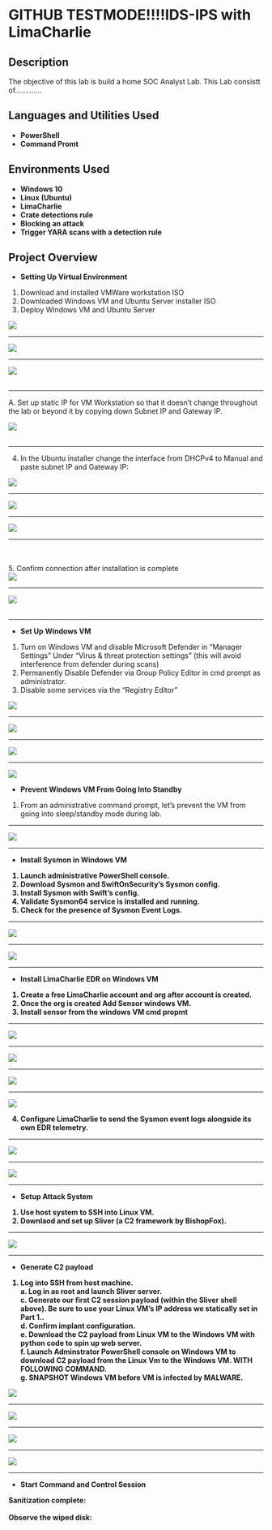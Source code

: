 <h1>GITHUB TESTMODE!!!!IDS-IPS with LimaCharlie</h1>

<h2>Description</h2>
The objective of this lab is build a home SOC Analyst Lab. This Lab consistt of.............
<br />


<h2>Languages and Utilities Used</h2>

- <b>PowerShell</b> 
- <b>Command Promt</b> 

<h2>Environments Used </h2>

- <b>Windows 10</b>
- <b>Linux (Ubuntu)</b>
- <b>LimaCharlie</b>
- <b>Crate detections rule</b>
- <b>Blocking an attack</b>
- <b>Trigger YARA scans with a detection rule</b>


<h2>Project Overview </h2>

- <b>Setting Up Virtual Environment</b>

1. Download and installed VMWare workstation ISO<br/>
2. Downloaded Windows VM and Ubuntu Server installer ISO<br/>
3. Deploy Windows VM and Ubuntu Server<br/>
 
<img src="https://i.imgur.com/RL488LP.png"/>

-----------------------------------------------

<img src="https://i.imgur.com/UU0fo2L.png"/>

-----------------------------------------------

<img src="https://i.imgur.com/fUzrk4j.png"/>

<br />
<br />

-----------------------------------------------

A. Set up static IP for VM Workstation so that it doesn’t change throughout the lab or beyond it by copying down Subnet IP and Gateway IP.<br/>
 
<img src="https://i.imgur.com/MS9u42c.png"/>
<br />
<br />

-----------------------------------------------

4. In the Ubuntu installer change the interface from DHCPv4 to Manual and paste subnet IP and Gateway IP: <br/>
<img src="https://i.imgur.com/3qmrxHh.png"/>

-----------------------------------------------


<img src="https://i.imgur.com/UJI8rMh.png"/>

-----------------------------------------------


<img src="https://i.imgur.com/BZXR2GI.png"/>

-----------------------------------------------

<br />
<br />
5. Confirm connection after installation is complete <br/>
<img src="https://i.imgur.com/hpQPz8b.png"/>

----------------------------------------------

<img src="https://i.imgur.com/xXYvEVR.png"/>
<br />
<br />

----------------------------------------------


- <b>Set Up Windows VM</b>

1. Turn on Windows VM and disable Microsoft Defender in “Manager Settings” Under “Virus & threat protection settings” (this will avoid interference from defender during scans)<br/>
3. Permanently Disable Defender via Group Policy Editor in cmd prompt as administrator.<br>
4. Disable some services via the “Registry Editor”<br/>
<img src="https://i.imgur.com/aAw83rZ.png"/>

----------------------------------------------

<img src="https://i.imgur.com/ryOojEx.png"/>

----------------------------------------------

<img src="https://i.imgur.com/uZNCHxw.png"/>


----------------------------------------------


<img src="https://i.imgur.com/zlO6kBt.png"/>


- <b>Prevent Windows VM From Going Into Standby</b>

1.	From an administrative command prompt, let’s prevent the VM from going into sleep/standby mode during lab.


----------------------------------------------

<img src="https://i.imgur.com/wqkhrIq.png"/>

----------------------------------------------

- <b>Install Sysmon in Windows VM<b/>
1.	Launch administrative PowerShell console.<br/>
2.	Download Sysmon and SwiftOnSecurity’s Sysmon config.<br/>
4.	Install Sysmon with Swift’s config.<br/>
5.	Validate Sysmon64 service is installed and running.<br/>
6.	Check for the presence of Sysmon Event Logs.<br/>


----------------------------------------------

<img src="https://i.imgur.com/2JY0ay3.png"/>

----------------------------------------------

<img src="https://i.imgur.com/vEnZwQL.png"/>

----------------------------------------------


- <b>Install LimaCharlie EDR on Windows VM<b/>

1.	Create a free LimaCharlie account and org after account is created.<br/>
2. Once the org is created Add Sensor windows VM.<br/>
3. Install sensor from the windows VM cmd propmt<br/>


----------------------------------------------

<img src="https://i.imgur.com/adCdqWG.png"/>

----------------------------------------------

<img src="https://i.imgur.com/yVaKEcD.png"/>

----------------------------------------------

<img src="https://i.imgur.com/rbK8mng.png"/>

----------------------------------------------

<img src="https://i.imgur.com/xmpkwGh.png"/>


4. Configure LimaCharlie to send the Sysmon event logs alongside its own EDR telemetry.<br/>


----------------------------------------------

<img src="https://i.imgur.com/6rXTtco.png"/>

----------------------------------------------

<img src="https://i.imgur.com/gBmaHoE.png"/>

----------------------------------------------


- <b>Setup Attack System<b/>

1.	Use host system to SSH into Linux VM.<br/>
2.	Downlaod and set up Sliver (a C2 framework by BishopFox).<br/>

----------------------------------------------

<img src="https://i.imgur.com/OwdtVh4.png"/>

----------------------------------------------

- <b>Generate C2 payload<b/>

1.	Log into SSH from host machine.<br/>
a.	Log in as root and launch Sliver server.<br/>
c.	Generate our first C2 session payload (within the Sliver shell above). Be sure to use your Linux VM’s IP address we statically set in Part 1..<br/>
d.	Confirm implant configuration.<br/>
e.	Download the C2 payload from Linux VM to the Windows VM with python code to spin up web server.<br/>
f.	Launch Adminstrator PowerShell console on Windows VM to download C2 payload from the Linux Vm to the Windows VM. WITH FOLLOWING COMMAND.<br/>
g.	SNAPSHOT Windows VM before VM is infected by MALWARE.<br/>

<img src="https://i.imgur.com/bgQYeTg.png"/>

----------------------------------------------

<img src="https://i.imgur.com/BSpq1E8.png"/>

----------------------------------------------

<img src="https://i.imgur.com/1xu6iRK.png"/>

----------------------------------------------

<img src="https://i.imgur.com/DtM69qB.png"/>

----------------------------------------------


- <b>Start Command and Control Session<b/>














Sanitization complete:  <br/>
<img src=""/>
<br />
<br />
Observe the wiped disk:  <br/>
<img src=""/>
</p>

<p align="center">

<!--
 ```diff
- text in red
+ text in green
! text in orange
# text in gray
@@ text in purple (and bold)@@
```
--!>
